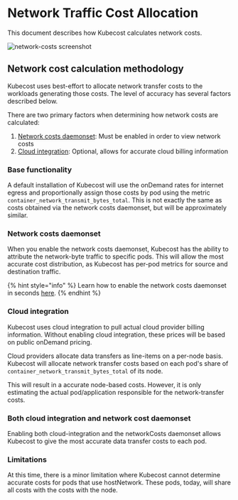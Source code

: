# Network Traffic Cost Allocation

This document describes how Kubecost calculates network costs.

![network-costs screenshot](../../../images/network-cost-overview.png)

## Network cost calculation methodology

Kubecost uses best-effort to allocate network transfer costs to the workloads generating those costs. The level of accuracy has several factors described below.

There are two primary factors when determining how network costs are calculated:

1. [Network costs daemonset](../../../install-and-configure/advanced-configuration/network-costs-configuration.md): Must be enabled in order to view network costs
2. [Cloud integration](../../../install-and-configure/install/cloud-integration/): Optional, allows for accurate cloud billing information

### Base functionality

A default installation of Kubecost will use the onDemand rates for internet egress and proportionally assign those costs by pod using the metric `container_network_transmit_bytes_total`. This is not exactly the same as costs obtained via the network costs daemonset, but will be approximately similar.

### Network costs daemonset

When you enable the network costs daemonset, Kubecost has the ability to attribute the network-byte traffic to specific pods. This will allow the most accurate cost distribution, as Kubecost has per-pod metrics for source and destination traffic.

{% hint style="info" %}
Learn how to enable the network costs daemonset in seconds [here](../../../install-and-configure/advanced-configuration/network-costs-configuration.md#enabling-network-costs).
{% endhint %}

### Cloud integration

Kubecost uses cloud integration to pull actual cloud provider billing information. Without enabling cloud integration, these prices will be based on public onDemand pricing.

Cloud providers allocate data transfers as line-items on a per-node basis. Kubecost will allocate network transfer costs based on each pod's share of `container_network_transmit_bytes_total` of its node.

This will result in a accurate node-based costs. However, it is only estimating the actual pod/application responsible for the network-transfer costs.

### Both cloud integration and network cost daemonset

Enabling both cloud-integration and the networkCosts daemonset allows Kubecost to give the most accurate data transfer costs to each pod.

### Limitations

At this time, there is a minor limitation where Kubecost cannot determine accurate costs for pods that use hostNetwork. These pods, today, will share all costs with the costs with the node.

